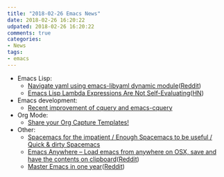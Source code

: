 ```yaml
---
title: "2018-02-26 Emacs News"
date: 2018-02-26 16:20:22
udpated: 2018-02-26 16:20:22
comments: true
categories:
- News
tags:
- emacs
---
```


* Emacs Lisp:
  * [Navigate yaml using emacs-libyaml dynamic module](https://www.reddit.com/r/emacs/comments/803az3/navigate_yaml_using_emacslibyaml_dynamic_module/)([Reddit](https://reddit.com/r/emacs/comments/803az3/navigate_yaml_using_emacslibyaml_dynamic_module/))
  * [Emacs Lisp Lambda Expressions Are Not Self-Evaluating](http://nullprogram.com/blog/2018/02/22/)([HN](http://nullprogram.com/blog/2018/02/22/))
* Emacs development:
  * [Recent improvement of cquery and emacs-cquery](https://www.reddit.com/r/emacs/comments/806mgw/recent_improvement_of_cquery_and_emacscquery/)
* Org Mode:
  * [Share your Org Capture Templates!](https://www.reddit.com/r/emacs/comments/7zqc7b/share_your_org_capture_templates/)
* Other:
  * [Spacemacs for the impatient / Enough Spacemacs to be useful / Quick & dirty Spacemacs](https://www.reddit.com/r/spacemacs/comments/7zzy3v/spacemacs_for_the_impatient_enough_spacemacs_to/)
  * [Emacs Anywhere – Load emacs from anywhere on OSX, save and have the contents on clipboard](https://github.com/prathik/emacs-anywhere)([Reddit](https://reddit.com/r/emacs/comments/7yxana/emacs_anywhere_load_emacs_from_anywhere_on_osx/))
  * [Master Emacs in one year](https://github.com/redguardtoo/mastering-emacs-in-one-year-guide/blob/master/guide-en.org)([Reddit](https://reddit.com/r/emacs/comments/7z6pjb/master_emacs_in_one_year/))
